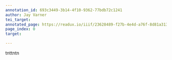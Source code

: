 ```yaml
---
annotation_id: 693c3449-3b14-4f10-9362-77bdb72c1241
author: Jay Varner
tei_target: 
annotated_page: https://readux.io/iiif/23628489-f27b-4e4d-a76f-8d81a313effe/canvas/23628489-f27b-4e4d-a76f-8d81a313effe_MSS0921-B030-F009-I001-P001-PROD.jpg
page_index: 0
target: 

---
```

<p>tnttntn</p>